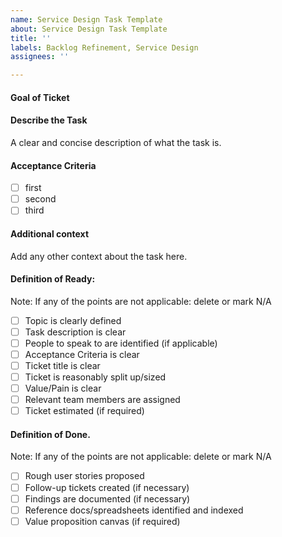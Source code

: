 ```yaml
---
name: Service Design Task Template
about: Service Design Task Template
title: ''
labels: Backlog Refinement, Service Design
assignees: ''

---
```


#### Goal of Ticket

#### Describe the Task

A clear and concise description of what the task is.

#### Acceptance Criteria

- [ ] first
- [ ] second
- [ ] third

#### Additional context

Add any other context about the task here.

#### Definition of Ready:

Note: If any of the points are not applicable: delete or mark N/A

- [ ] Topic is clearly defined
- [ ] Task description is clear
- [ ] People to speak to are identified (if applicable)
- [ ] Acceptance Criteria is clear
- [ ] Ticket title is clear
- [ ] Ticket is reasonably split up/sized
- [ ] Value/Pain is clear
- [ ] Relevant team members are assigned
- [ ] Ticket estimated (if required)

#### Definition of Done.

Note: If any of the points are not applicable: delete or mark N/A

- [ ] Rough user stories proposed
- [ ] Follow-up tickets created (if necessary)
- [ ] Findings are documented (if necessary)
- [ ] Reference docs/spreadsheets identified and indexed
- [ ] Value proposition canvas (if required)
